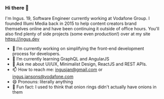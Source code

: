 ### Hi there 👋

I'm Ingus. 19, Software Engineer currently working at Vodafone Group. I founded Illumi Media back in 2015 to help content creators brand themselves online and have been continuing it outside of office hours. You'll also find plenty of side projects (some even production!) over at my site https://ingus.dev

- 🔭  I’m currently working on simplifying the front-end development process for developers.
- 🌱  I’m currently learning GraphQL and AngularJS
- 💬  Ask me about UI/UX, Minimalist Design, ReactJS and REST APIs.
- 📫  How to reach me: ingusjan@gmail.com or ingus.jansons@vodafone.com
- 😄  Pronouns: literally anything
- 🧅  Fun fact: I used to think that onion rings didn't actually have onions in them 

<!--
**ingusjan/ingusjan** is a ✨ _special_ ✨ repository because its `README.md` (this file) appears on your GitHub profile.

Here are some ideas to get you started:

- 🔭 I’m currently working on ...
- 🌱 I’m currently learning ...
- 👯 I’m looking to collaborate on ...
- 🤔 I’m looking for help with ...
- 💬 Ask me about ...
- 📫 How to reach me: ...
- 😄 Pronouns: ...
- ⚡ Fun fact: ...
-->
